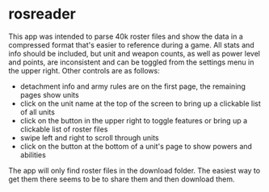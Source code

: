 # rosreader
This app was intended to parse 40k roster files and show the data in a compressed format that's easier to reference during a game.  All stats and info should be included, but unit and weapon counts, as well as power level and points, are inconsistent and can be toggled from the settings menu in the upper right.  Other controls are as follows:

 - detachment info and army rules are on the first page, the remaining pages show units
 - click on the unit name at the top of the screen to bring up a clickable list of all units
 - click on the button in the upper right to toggle features or bring up a clickable list of roster files
 - swipe left and right to scroll through units
 - click on the button at the bottom of a unit's page to show powers and abilities
 
The app will only find roster files in the download folder.  The easiest way to get them there seems to be to share them and then download them.
